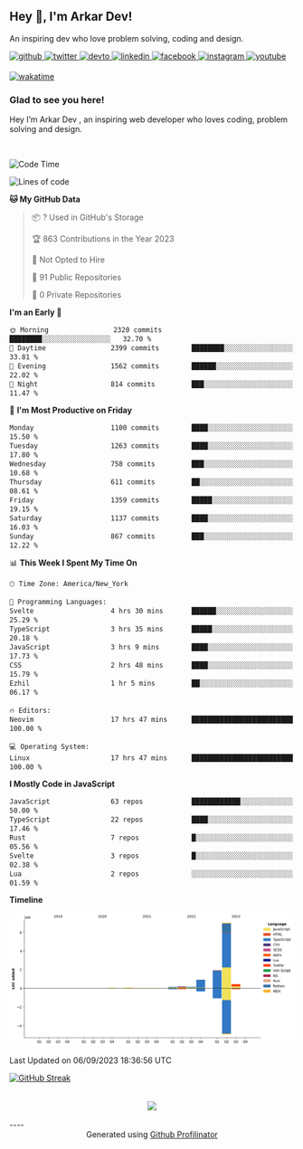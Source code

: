 ## Hey 👋, I'm Arkar Dev!  

An inspiring dev who love problem solving, coding and design.

<a href="https://github.com/Riley1101" target="_blank">
<img src=https://img.shields.io/badge/github-%2324292e.svg?&style=for-the-badge&logo=github&logoColor=white alt=github style="margin-bottom: 5px;" />
</a>
<a href="https://twitter.com/arkardev" target="_blank">
<img src=https://img.shields.io/badge/twitter-%2300acee.svg?&style=for-the-badge&logo=twitter&logoColor=white alt=twitter style="margin-bottom: 5px;" />
</a>
<a href="https://dev.to/riley1101" target="_blank">
<img src=https://img.shields.io/badge/dev.to-%2308090A.svg?&style=for-the-badge&logo=dev.to&logoColor=white alt=devto style="margin-bottom: 5px;" />
</a>
<a href="https://linkedin.com/in/arkar-kaung-myat" target="_blank">
<img src=https://img.shields.io/badge/linkedin-%231E77B5.svg?&style=for-the-badge&logo=linkedin&logoColor=white alt=linkedin style="margin-bottom: 5px;" />
</a>
<a href="https://www.facebook.com/riley.eileen.75" target="_blank">
<img src=https://img.shields.io/badge/facebook-%232E87FB.svg?&style=for-the-badge&logo=facebook&logoColor=white alt=facebook style="margin-bottom: 5px;" />
</a>
<a href="https://instagram.com/rileys1101" target="_blank">
<img src=https://img.shields.io/badge/instagram-%23000000.svg?&style=for-the-badge&logo=instagram&logoColor=white alt=instagram style="margin-bottom: 5px;" />
</a>
<a href="https://www.youtube.com/channel/UC_RfEQCC3gL2AzsFFAABikg" target="_blank">
<img src=https://img.shields.io/badge/youtube-%23EE4831.svg?&style=for-the-badge&logo=youtube&logoColor=white alt=youtube style="margin-bottom: 5px;" />
</a>  
  
[![wakatime](https://wakatime.com/badge/user/cf23b6e3-75f8-4c04-b0e3-273191c8d2ec.svg)](https://wakatime.com/@cf23b6e3-75f8-4c04-b0e3-273191c8d2ec)


### Glad to see you here!  
Hey I’m Arkar Dev , an inspiring web developer who loves coding, problem solving and design.

<br/>

<!--START_SECTION:waka-->
![Code Time](http://img.shields.io/badge/Code%20Time-505%20hrs%2048%20mins-blue)

![Lines of code](https://img.shields.io/badge/From%20Hello%20World%20I%27ve%20Written-11.1%20million%20lines%20of%20code-blue)

**🐱 My GitHub Data** 

> 📦 ? Used in GitHub's Storage 
 > 
> 🏆 863 Contributions in the Year 2023
 > 
> 🚫 Not Opted to Hire
 > 
> 📜 91 Public Repositories 
 > 
> 🔑 0 Private Repositories 
 > 
**I'm an Early 🐤** 

```text
🌞 Morning                2320 commits        ████████░░░░░░░░░░░░░░░░░   32.70 % 
🌆 Daytime                2399 commits        ████████░░░░░░░░░░░░░░░░░   33.81 % 
🌃 Evening                1562 commits        ██████░░░░░░░░░░░░░░░░░░░   22.02 % 
🌙 Night                  814 commits         ███░░░░░░░░░░░░░░░░░░░░░░   11.47 % 
```
📅 **I'm Most Productive on Friday** 

```text
Monday                   1100 commits        ████░░░░░░░░░░░░░░░░░░░░░   15.50 % 
Tuesday                  1263 commits        ████░░░░░░░░░░░░░░░░░░░░░   17.80 % 
Wednesday                758 commits         ███░░░░░░░░░░░░░░░░░░░░░░   10.68 % 
Thursday                 611 commits         ██░░░░░░░░░░░░░░░░░░░░░░░   08.61 % 
Friday                   1359 commits        █████░░░░░░░░░░░░░░░░░░░░   19.15 % 
Saturday                 1137 commits        ████░░░░░░░░░░░░░░░░░░░░░   16.03 % 
Sunday                   867 commits         ███░░░░░░░░░░░░░░░░░░░░░░   12.22 % 
```


📊 **This Week I Spent My Time On** 

```text
🕑︎ Time Zone: America/New_York

💬 Programming Languages: 
Svelte                   4 hrs 30 mins       ██████░░░░░░░░░░░░░░░░░░░   25.29 % 
TypeScript               3 hrs 35 mins       █████░░░░░░░░░░░░░░░░░░░░   20.18 % 
JavaScript               3 hrs 9 mins        ████░░░░░░░░░░░░░░░░░░░░░   17.73 % 
CSS                      2 hrs 48 mins       ████░░░░░░░░░░░░░░░░░░░░░   15.79 % 
Ezhil                    1 hr 5 mins         ██░░░░░░░░░░░░░░░░░░░░░░░   06.17 % 

🔥 Editors: 
Neovim                   17 hrs 47 mins      █████████████████████████   100.00 % 

💻 Operating System: 
Linux                    17 hrs 47 mins      █████████████████████████   100.00 % 
```

**I Mostly Code in JavaScript** 

```text
JavaScript               63 repos            ████████████░░░░░░░░░░░░░   50.00 % 
TypeScript               22 repos            ████░░░░░░░░░░░░░░░░░░░░░   17.46 % 
Rust                     7 repos             █░░░░░░░░░░░░░░░░░░░░░░░░   05.56 % 
Svelte                   3 repos             █░░░░░░░░░░░░░░░░░░░░░░░░   02.38 % 
Lua                      2 repos             ░░░░░░░░░░░░░░░░░░░░░░░░░   01.59 % 
```



**Timeline**

![Lines of Code chart](https://raw.githubusercontent.com/Riley1101/Riley1101/main/assets/bar_graph.png)


 Last Updated on 06/09/2023 18:36:56 UTC
<!--END_SECTION:waka-->

[![GitHub Streak](https://streak-stats.demolab.com?user=Riley1101)](https://git.io/streak-stats)
  
<br/>  
<div align="center">
<img src="https://komarev.com/ghpvc/?username=Riley1101&&style=flat-square" align="center" />
</div>  
<br/>  
----
<div align="center">Generated using <a href="https://profilinator.rishav.dev/" target="_blank">Github Profilinator</a></div>

